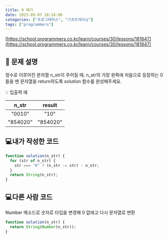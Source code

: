 ```yaml
---
title: 0 떼기
date: 2023-09-07 18:24:00
categories: ["프로그래머스", "기초트레이닝"]
tags: ["programmers"]
---
```


[https://school.programmers.co.kr/learn/courses/30/lessons/181847](https://school.programmers.co.kr/learn/courses/30/lessons/181847)

## 📔 문제 설명

정수로 이루어진 문자열 n_str이 주어질 때, n_str의 가장 왼쪽에 처음으로 등장하는 0들을 뗀 문자열을 return하도록 solution 함수를 완성해주세요.

💡 입출력 예

|  n_str   |  result  |
| :------: | :------: |
|  "0010"  |   "10"   |
| "854020" | "854020" |

## 💻내가 작성한 코드

```js
function solution(n_str) {
  for (str of n_str) {
    str === "0" ? (n_str -= str) : n_str;
  }
  return String(n_str);
}
```

## 💻다른 사람 코드

Number 메소드로 숫자로 타입을 변경해 0 없애고 다시 문자열로 변환

```js
function solution(n_str) {
  return String(Number(n_str));
}
```
